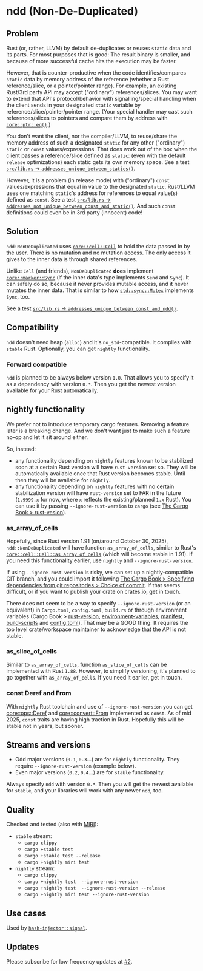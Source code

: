 # ndd (Non-De-Duplicated)

## Problem

Rust (or, rather, LLVM) by default de-duplicates or reuses `static` data and its parts. For most
purposes that is good: The result binary is smaller, and because of more successful cache hits the
execution may be faster.

However, that is counter-productive when the code identifies/compares `static` data by memory
address of the reference (whether a Rust reference/slice, or a pointer/pointer range). For example,
an existing Rust/3rd party API may accept ("ordinary") references/slices. You may want to extend
that API's protocol/behavior with signalling/special handling when the client sends in your
designated `static` variable by reference/slice/pointer/pointer range. (Your special handler may
cast such references/slices to pointers and compare them by address with
[`core::ptr::eq()`](https://doc.rust-lang.org/nightly/core/ptr/fn.eq.html).)

You don't want the client, nor the compiler/LLVM, to reuse/share the memory address of such a
designated `static` for any other ("ordinary") `static` or `const` values/expressions. That does
work out of the box when the client passes a reference/slice defined as `static`: (even with the
default `release` optimizations) each static gets its own memory space. See a test [`src/lib.rs` ->
`addresses_unique_between_statics()`](https://github.com/peter-lyons-kehl/ndd/blob/26d743d9b7bbaf41155e00174f8827efca5d5f32/src/lib.rs#L72).

However, it is a problem (in release mode) with ("ordinary") `const` values/expressions that equal
in value to the designated `static`. Rust/LLVM uses one matching `static`'s address for references
to equal value(s) defined as `const`. See a test [`src/lib.rs` ->
`addresses_not_unique_between_const_and_static()`](https://github.com/peter-lyons-kehl/ndd/blob/26d743d9b7bbaf41155e00174f8827efca5d5f32/src/lib.rs#L95).
And such `const` definitions could even be in 3rd party (innocent) code!

## Solution

`ndd:NonDeDuplicated` uses
[`core::cell::Cell`](https://doc.rust-lang.org/nightly/core/cell/struct.Cell.html) to hold the data
passed in by the user. There is no mutation and no mutation access. The only access it gives to the
inner data is through shared references.

Unlike `Cell` (and friends), `NonDeDuplicated` **does** implement
[`core::marker::Sync`](https://doc.rust-lang.org/nightly/core/marker/trait.Sync.html) (if the inner
data's type implements `Send` and  `Sync`). It can safely do so, because it never provides mutable
access, and it never mutates the inner data. That is similar to how
[`std::sync::Mutex`](https://doc.rust-lang.org/nightly/std/sync/struct.Mutex.html#impl-Sync-for-Mutex%3CT%3E)
implements `Sync`, too.

See a test [`src/lib.rs` ->
`addresses_unique_between_const_and_ndd()`](https://github.com/peter-lyons-kehl/ndd/blob/26d743d9b7bbaf41155e00174f8827efca5d5f32/src/lib.rs#L102).

## Compatibility

`ndd` doesn't need heap (`alloc`) and it's `no_std`-compatible. It compiles with `stable` Rust.
Optionally, you can get `nightly` functionality.

### Forward compatible

`ndd` is planned to be always below version `1.0`. That allows you to specify it as a dependency
with version `0.*`. Then you get the newest version available for your Rust automatically.

## nightly functionality

We prefer not to introduce temporary cargo features. Removing a feature later is a breaking change.
And we don't want just to make such a feature no-op and let it sit around either.

So, instead:

- any functionality depending on `nightly` features known to be stabilized soon at a certain Rust
  version will have `rust-version` set so. They will be automatically available once that Rust
  version becomes stable. Until then they will be available for `nightly`.
- any functionality depending on `nightly` features with no certain stabilization version will have
  `rust-version` set to FAR in the future (`1.9999.x` for now, where `x` reflects the
  existing/planned `1.x` Rust). You can use it by passing `--ignore-rust-version` to `cargo` (see
  [The Cargo Book >
  rust-vesion](https://doc.rust-lang.org/nightly/cargo/reference/rust-version.html)).

### as_array_of_cells

Hopefully, since Rust version 1.91 (on/around October 30, 2025), `ndd::NonDeDuplicated` will have
function `as_array_of_cells`, similar to Rust's
[`core::cell::Cell::as_array_of_cells`](https://doc.rust-lang.org/nightly/core/cell/struct.Cell.html#method.as_array_of_cells)
(which will become stable in 1.91). If you need this functionality earlier, use `nightly` and
`--ignore-rust-version`.

If using `--ignore-rust-version` is risky, we can set up a nightly-compatible GIT branch, and you
could import it following [The Cargo Book > Specifying dependencies from git repositories > Choice
of
commit](https://doc.rust-lang.org/nightly/cargo/reference/specifying-dependencies.html#choice-of-commit).
If that seems difficult, or if you want to publish your crate on crates.io, get in touch.

There does not seem to be a way to specify `--ignore-rust-version` (or an equivalent) in
`Cargo.toml`, `config.toml`, `build.rs` or through environment variables (Cargo Book >
[rust-version](https://doc.rust-lang.org/nightly/cargo/reference/rust-version.html),
[environment-variables](https://doc.rust-lang.org/nightly/cargo/reference/environment-variables.html),
[manifest](https://doc.rust-lang.org/nightly/cargo/reference/manifest.html),
[build-scripts](https://doc.rust-lang.org/nightly/cargo/reference/build-scripts.html) and
[config.toml](https://doc.rust-lang.org/nightly/cargo/reference/config.html)). That may be a GOOD
thing: It requires the top level crate/workspace maintainer to acknowledge that the API is not
stable.

### as_slice_of_cells

Similar to `as_array_of_cells`, function `as_slice_of_cells` can be implemented with Rust `1.88`.
However, to simplify versioning, it's planned to go together with `as_array_of_cells`. If you need
it earlier, get in touch.

### const Deref and From

With `nightly` Rust toolchain and use of `--ignore-rust-version` you can get
[core::ops::Deref](https://doc.rust-lang.org/nightly/core/ops/trait.Deref.html) and
[core::convert::From](https://doc.rust-lang.org/nightly/core/convert/trait.From.html) implemented as
`const`. As of mid 2025, `const` traits are having high traction in Rust. Hopefully this will be
stable not in years, but sooner.

## Streams and versions

- Odd major versions (`0.1`, `0.3`...) are for `nightly` functionality. They require
  `--ignore-rust-version` (example below).
- Even major versions (`0.2`, `0.4`...) are for `stable` functionality.

Always specify `ndd` with version `0.*`. Then you will get the newest available for `stable`, and
your libraries will work with any newer `ndd`, too.

## Quality

Checked and tested (also with [MIRI](https://github.com/rust-lang/miri)):
- `stable` stream:
  - `cargo clippy`
  - `cargo +stable test`
  - `cargo +stable test --release`
  - `cargo +nightly miri test`
- `nightly` stream:
  - `cargo clippy`
  - `cargo +nightly test  --ignore-rust-version`
  - `cargo +nightly test  --ignore-rust-version --release`
  - `cargo +nightly miri test --ignore-rust-version`

## Use cases

Used by
[`hash-injector::signal`](https://github.com/peter-lyons-kehl/hash-injector/blob/main/lib/src/signal.rs).

## Updates

Please subscribe for low frequency updates at
[#2](https://github.com/peter-lyons-kehl/ndd/issues/2).
